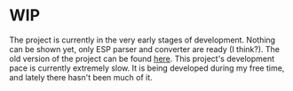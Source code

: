 # WIP
The project is currently in the very early stages of development. Nothing can be shown yet, only ESP parser and converter are ready (I think?). The old version of the project can be found [here](https://github.com/Suslanium/ES5Unity).
This project's development pace is currently extremely slow. It is being developed during my free time, and lately there hasn't been much of it.
